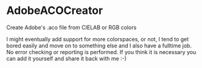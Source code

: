 # AdobeACOCreator
Create Adobe's .aco file from CIELAB or RGB colors

I might eventually add support for more colorspaces, or not, I tend to get bored easily and move on to something else and I also have a fulltime job.
No error checking or reporting is performed. If you think it is necessary you can add it yourself and share it back with me :-)
